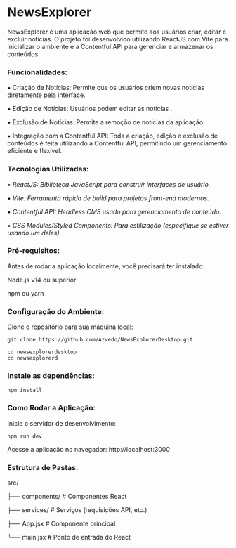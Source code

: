 # NewsExplorer

NewsExplorer é uma aplicação web que permite aos usuários criar, editar e excluir notícias. O projeto foi desenvolvido utilizando ReactJS com Vite para inicializar o ambiente e a Contentful API para gerenciar e armazenar os conteúdos.

### Funcionalidades:
  •  Criação de Notícias: Permite que os usuários criem novas notícias diretamente pela interface.
  
  •  Edição de Notícias: Usuários podem editar as notícias .
  
  •  Exclusão de Notícias: Permite a remoção de notícias da aplicação.
  
  •  Integração com a Contentful API: Toda a criação, edição e exclusão de conteúdos é feita utilizando a Contentful API, permitindo um gerenciamento eficiente e flexível.

### Tecnologias Utilizadas:
  •  _ReactJS: Biblioteca JavaScript para construir interfaces de usuário._
  
  •  _Vite: Ferramenta rápida de build para projetos front-end modernos._
  
  •  _Contentful API: Headless CMS usado para gerenciamento de conteúdo._
  
  •  _CSS Modules/Styled Components: Para estilização (especifique se estiver usando um deles)._

### Pré-requisitos:

Antes de rodar a aplicação localmente, você precisará ter instalado:

  Node.js v14 ou superior
  
  npm ou yarn

### Configuração do Ambiente:

Clone o repositório para sua máquina local:

    git clone https://github.com/Azvedo/NewsExplorerDesktop.git
  
    cd newsexplorerdesktop
    cd newsexplorerd

### Instale as dependências:
    npm install

### Como Rodar a Aplicação:

  Inicie o servidor de desenvolvimento:
  
    npm run dev
    
  Acesse a aplicação no navegador:
    http://localhost:3000

### Estrutura de Pastas:

src/

   ├── components/      # Componentes React
  
   ├── services/        # Serviços (requisições API, etc.)

 ├── App.jsx          # Componente principal

 └── main.jsx         # Ponto de entrada do React

